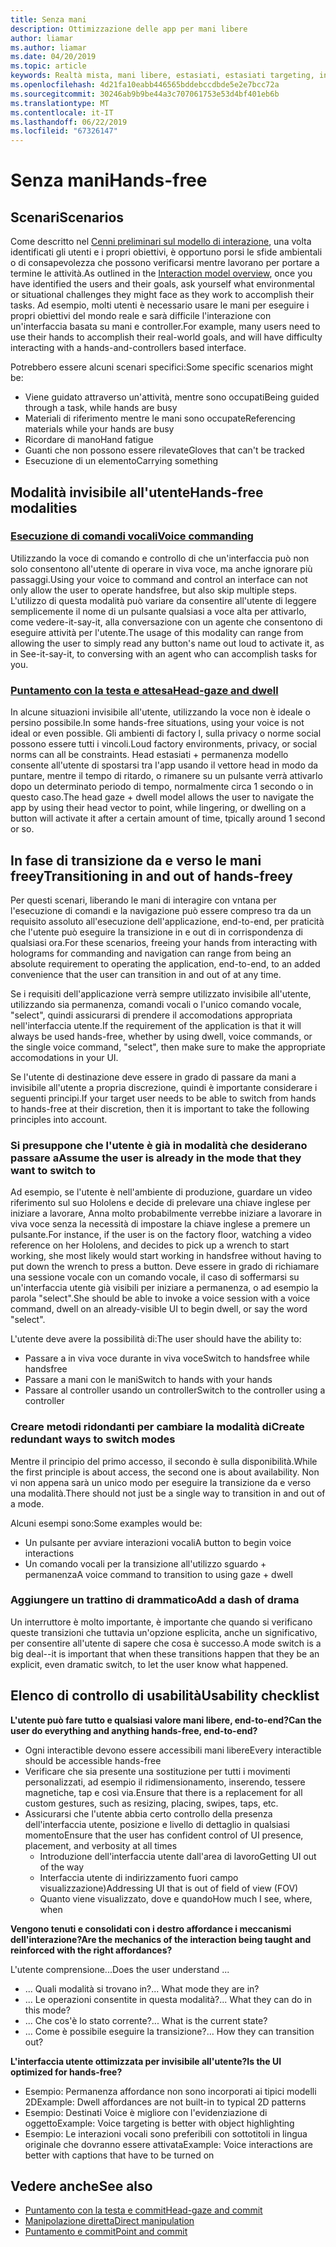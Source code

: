```yaml
---
title: Senza mani
description: Ottimizzazione delle app per mani libere
author: liamar
ms.author: liamar
ms.date: 04/20/2019
ms.topic: article
keywords: Realtà mista, mani libere, estasiati, estasiati targeting, interazione, progettazione
ms.openlocfilehash: 4d21fa10eabb446565bddebccdbde5e2e7bcc72a
ms.sourcegitcommit: 30246ab9b9be44a3c707061753e53d4bf401eb6b
ms.translationtype: MT
ms.contentlocale: it-IT
ms.lasthandoff: 06/22/2019
ms.locfileid: "67326147"
---
```

# <a name="hands-free"></a><span data-ttu-id="1c199-104">Senza mani</span><span class="sxs-lookup"><span data-stu-id="1c199-104">Hands-free</span></span>



## <a name="scenarios"></a><span data-ttu-id="1c199-105">Scenari</span><span class="sxs-lookup"><span data-stu-id="1c199-105">Scenarios</span></span>

<span data-ttu-id="1c199-106">Come descritto nel [Cenni preliminari sul modello di interazione](interaction-fundamentals.md), una volta identificati gli utenti e i propri obiettivi, è opportuno porsi le sfide ambientali o di consapevolezza che possono verificarsi mentre lavorano per portare a termine le attività.</span><span class="sxs-lookup"><span data-stu-id="1c199-106">As outlined in the [Interaction model overview](interaction-fundamentals.md), once you have identified the users and their goals, ask yourself what environmental or situational challenges they might face as they work to accomplish their tasks.</span></span> <span data-ttu-id="1c199-107">Ad esempio, molti utenti è necessario usare le mani per eseguire i propri obiettivi del mondo reale e sarà difficile l'interazione con un'interfaccia basata su mani e controller.</span><span class="sxs-lookup"><span data-stu-id="1c199-107">For example, many users need to use their hands to accomplish their real-world goals, and will have difficulty interacting with a hands-and-controllers based interface.</span></span> 

<span data-ttu-id="1c199-108">Potrebbero essere alcuni scenari specifici:</span><span class="sxs-lookup"><span data-stu-id="1c199-108">Some specific scenarios might be:</span></span> 
* <span data-ttu-id="1c199-109">Viene guidato attraverso un'attività, mentre sono occupati</span><span class="sxs-lookup"><span data-stu-id="1c199-109">Being guided through a task, while hands are busy</span></span>
* <span data-ttu-id="1c199-110">Materiali di riferimento mentre le mani sono occupate</span><span class="sxs-lookup"><span data-stu-id="1c199-110">Referencing materials while your hands are busy</span></span>
* <span data-ttu-id="1c199-111">Ricordare di mano</span><span class="sxs-lookup"><span data-stu-id="1c199-111">Hand fatigue</span></span>
* <span data-ttu-id="1c199-112">Guanti che non possono essere rilevate</span><span class="sxs-lookup"><span data-stu-id="1c199-112">Gloves that can't be tracked</span></span>
* <span data-ttu-id="1c199-113">Esecuzione di un elemento</span><span class="sxs-lookup"><span data-stu-id="1c199-113">Carrying something</span></span>


## <a name="hands-free-modalities"></a><span data-ttu-id="1c199-114">Modalità invisibile all'utente</span><span class="sxs-lookup"><span data-stu-id="1c199-114">Hands-free modalities</span></span>

### <a name="voice-commandingvoice-designmd"></a>[<span data-ttu-id="1c199-115">Esecuzione di comandi vocali</span><span class="sxs-lookup"><span data-stu-id="1c199-115">Voice commanding</span></span>](voice-design.md)

<span data-ttu-id="1c199-116">Utilizzando la voce di comando e controllo di che un'interfaccia può non solo consentono all'utente di operare in viva voce, ma anche ignorare più passaggi.</span><span class="sxs-lookup"><span data-stu-id="1c199-116">Using your voice to command and control an interface can not only allow the user to operate handsfree, but also skip multiple steps.</span></span> <span data-ttu-id="1c199-117">L'utilizzo di questa modalità può variare da consentire all'utente di leggere semplicemente il nome di un pulsante qualsiasi a voce alta per attivarlo, come vedere-it-say-it, alla conversazione con un agente che consentono di eseguire attività per l'utente.</span><span class="sxs-lookup"><span data-stu-id="1c199-117">The usage of this modality can range from allowing the user to simply read any button's name out loud to activate it, as in See-it-say-it, to conversing with an agent who can accomplish tasks for you.</span></span>



### <a name="head-gaze-and-dwellgaze-and-dwellmd"></a>[<span data-ttu-id="1c199-118">Puntamento con la testa e attesa</span><span class="sxs-lookup"><span data-stu-id="1c199-118">Head-gaze and dwell</span></span>](gaze-and-dwell.md)

<span data-ttu-id="1c199-119">In alcune situazioni invisibile all'utente, utilizzando la voce non è ideale o persino possibile.</span><span class="sxs-lookup"><span data-stu-id="1c199-119">In some hands-free situations, using your voice is not ideal or even possible.</span></span> <span data-ttu-id="1c199-120">Gli ambienti di factory l, sulla privacy o norme social possono essere tutti i vincoli.</span><span class="sxs-lookup"><span data-stu-id="1c199-120">Loud factory environments, privacy, or social norms can all be constraints.</span></span> <span data-ttu-id="1c199-121">Head estasiati + permanenza modello consente all'utente di spostarsi tra l'app usando il vettore head in modo da puntare, mentre il tempo di ritardo, o rimanere su un pulsante verrà attivarlo dopo un determinato periodo di tempo, normalmente circa 1 secondo o in questo caso.</span><span class="sxs-lookup"><span data-stu-id="1c199-121">The head gaze + dwell model allows the user to navigate the app by using their head vector to point, while lingering, or dwelling on a button will activate it after a certain amount of time, tpically around 1 second or so.</span></span> 


## <a name="transitioning-in-and-out-of-hands-freey"></a><span data-ttu-id="1c199-122">In fase di transizione da e verso le mani freey</span><span class="sxs-lookup"><span data-stu-id="1c199-122">Transitioning in and out of hands-freey</span></span>

<span data-ttu-id="1c199-123">Per questi scenari, liberando le mani di interagire con vntana per l'esecuzione di comandi e la navigazione può essere compreso tra da un requisito assoluto all'esecuzione dell'applicazione, end-to-end, per praticità che l'utente può eseguire la transizione in e out di in corrispondenza di qualsiasi ora.</span><span class="sxs-lookup"><span data-stu-id="1c199-123">For these scenarios, freeing your hands from interacting with holograms for commanding and navigation can range from being an absolute requirement to operating the application, end-to-end, to an added convenience that the user can transition in and out of at any time.</span></span> 

<span data-ttu-id="1c199-124">Se i requisiti dell'applicazione verrà sempre utilizzato invisibile all'utente, utilizzando sia permanenza, comandi vocali o l'unico comando vocale, "select", quindi assicurarsi di prendere il accomodations appropriata nell'interfaccia utente.</span><span class="sxs-lookup"><span data-stu-id="1c199-124">If the requirement of the application is that it will always be used hands-free, whether by using dwell, voice commands, or the single voice command, "select", then make sure to make the appropriate accomodations in your UI.</span></span> 

<span data-ttu-id="1c199-125">Se l'utente di destinazione deve essere in grado di passare da mani a invisibile all'utente a propria discrezione, quindi è importante considerare i seguenti principi.</span><span class="sxs-lookup"><span data-stu-id="1c199-125">If your target user needs to be able to switch from hands to hands-free at their discretion, then it is important to take the following principles into account.</span></span>

### <a name="assume-the-user-is-already-in-the-mode-that-they-want-to-switch-to"></a><span data-ttu-id="1c199-126">Si presuppone che l'utente è già in modalità che desiderano passare a</span><span class="sxs-lookup"><span data-stu-id="1c199-126">Assume the user is already in the mode that they want to switch to</span></span>
<span data-ttu-id="1c199-127">Ad esempio, se l'utente è nell'ambiente di produzione, guardare un video riferimento sul suo Hololens e decide di prelevare una chiave inglese per iniziare a lavorare, Anna molto probabilmente verrebbe iniziare a lavorare in viva voce senza la necessità di impostare la chiave inglese a premere un pulsante.</span><span class="sxs-lookup"><span data-stu-id="1c199-127">For instance, if the user is on the factory floor, watching a video reference on her Hololens, and decides to pick up a wrench to start working, she most likely would start working in handsfree without having to put down the wrench to press a button.</span></span> <span data-ttu-id="1c199-128">Deve essere in grado di richiamare una sessione vocale con un comando vocale, il caso di soffermarsi su un'interfaccia utente già visibili per iniziare a permanenza, o ad esempio la parola "select".</span><span class="sxs-lookup"><span data-stu-id="1c199-128">She should be able to invoke a voice session with a voice command, dwell on an already-visible UI to begin dwell, or say the word "select".</span></span>

<span data-ttu-id="1c199-129">L'utente deve avere la possibilità di:</span><span class="sxs-lookup"><span data-stu-id="1c199-129">The user should have the ability to:</span></span> 
* <span data-ttu-id="1c199-130">Passare a in viva voce durante in viva voce</span><span class="sxs-lookup"><span data-stu-id="1c199-130">Switch to handsfree while handsfree</span></span>
* <span data-ttu-id="1c199-131">Passare a mani con le mani</span><span class="sxs-lookup"><span data-stu-id="1c199-131">Switch to hands with your hands</span></span>
* <span data-ttu-id="1c199-132">Passare al controller usando un controller</span><span class="sxs-lookup"><span data-stu-id="1c199-132">Switch to the controller using a controller</span></span> 

### <a name="create-redundant-ways-to-switch-modes"></a><span data-ttu-id="1c199-133">Creare metodi ridondanti per cambiare la modalità di</span><span class="sxs-lookup"><span data-stu-id="1c199-133">Create redundant ways to switch modes</span></span>
<span data-ttu-id="1c199-134">Mentre il principio del primo accesso, il secondo è sulla disponibilità.</span><span class="sxs-lookup"><span data-stu-id="1c199-134">While the first principle is about access, the second one is about availability.</span></span> <span data-ttu-id="1c199-135">Non vi non appena sarà un unico modo per eseguire la transizione da e verso una modalità.</span><span class="sxs-lookup"><span data-stu-id="1c199-135">There should not just be a single way to transition in and out of a mode.</span></span> 

<span data-ttu-id="1c199-136">Alcuni esempi sono:</span><span class="sxs-lookup"><span data-stu-id="1c199-136">Some examples would be:</span></span> 
* <span data-ttu-id="1c199-137">Un pulsante per avviare interazioni vocali</span><span class="sxs-lookup"><span data-stu-id="1c199-137">A button to begin voice interactions</span></span>
* <span data-ttu-id="1c199-138">Un comando vocali per la transizione all'utilizzo sguardo + permanenza</span><span class="sxs-lookup"><span data-stu-id="1c199-138">A voice command to transition to using gaze + dwell</span></span>

### <a name="add-a-dash-of-drama"></a><span data-ttu-id="1c199-139">Aggiungere un trattino di drammatico</span><span class="sxs-lookup"><span data-stu-id="1c199-139">Add a dash of drama</span></span>
<span data-ttu-id="1c199-140">Un interruttore è molto importante, è importante che quando si verificano queste transizioni che tuttavia un'opzione esplicita, anche un significativo, per consentire all'utente di sapere che cosa è successo.</span><span class="sxs-lookup"><span data-stu-id="1c199-140">A mode switch is a big deal--it is important that when these transitions happen that they be an explicit, even dramatic switch, to let the user know what happened.</span></span> 


## <a name="usability-checklist"></a><span data-ttu-id="1c199-141">Elenco di controllo di usabilità</span><span class="sxs-lookup"><span data-stu-id="1c199-141">Usability checklist</span></span>

<span data-ttu-id="1c199-142">**L'utente può fare tutto e qualsiasi valore mani libere, end-to-end?**</span><span class="sxs-lookup"><span data-stu-id="1c199-142">**Can the user do everything and anything hands-free, end-to-end?**</span></span>
* <span data-ttu-id="1c199-143">Ogni interactible devono essere accessibili mani libere</span><span class="sxs-lookup"><span data-stu-id="1c199-143">Every interactible should be accessible hands-free</span></span>
* <span data-ttu-id="1c199-144">Verificare che sia presente una sostituzione per tutti i movimenti personalizzati, ad esempio il ridimensionamento, inserendo, tessere magnetiche, tap e così via.</span><span class="sxs-lookup"><span data-stu-id="1c199-144">Ensure that there is a replacement for all custom gestures, such as resizing, placing, swipes, taps, etc.</span></span>
* <span data-ttu-id="1c199-145">Assicurarsi che l'utente abbia certo controllo della presenza dell'interfaccia utente, posizione e livello di dettaglio in qualsiasi momento</span><span class="sxs-lookup"><span data-stu-id="1c199-145">Ensure that the user has confident control of UI presence, placement, and verbosity at all times</span></span>
    * <span data-ttu-id="1c199-146">Introduzione dell'interfaccia utente dall'area di lavoro</span><span class="sxs-lookup"><span data-stu-id="1c199-146">Getting UI out of the way</span></span>
    * <span data-ttu-id="1c199-147">Interfaccia utente di indirizzamento fuori campo visualizzazione)</span><span class="sxs-lookup"><span data-stu-id="1c199-147">Addressing UI that is out of field of view (FOV)</span></span>
    * <span data-ttu-id="1c199-148">Quanto viene visualizzato, dove e quando</span><span class="sxs-lookup"><span data-stu-id="1c199-148">How much I see, where, when</span></span>

<span data-ttu-id="1c199-149">**Vengono tenuti e consolidati con i destro affordance i meccanismi dell'interazione?**</span><span class="sxs-lookup"><span data-stu-id="1c199-149">**Are the mechanics of the interaction being taught and reinforced with the right affordances?**</span></span>

<span data-ttu-id="1c199-150">L'utente comprensione...</span><span class="sxs-lookup"><span data-stu-id="1c199-150">Does the user understand ...</span></span>
* <span data-ttu-id="1c199-151">... Quali modalità si trovano in?</span><span class="sxs-lookup"><span data-stu-id="1c199-151">... What mode they are in?</span></span>
* <span data-ttu-id="1c199-152">... Le operazioni consentite in questa modalità?</span><span class="sxs-lookup"><span data-stu-id="1c199-152">... What they can do in this mode?</span></span>
* <span data-ttu-id="1c199-153">... Che cos'è lo stato corrente?</span><span class="sxs-lookup"><span data-stu-id="1c199-153">... What is the current state?</span></span>
* <span data-ttu-id="1c199-154">... Come è possibile eseguire la transizione?</span><span class="sxs-lookup"><span data-stu-id="1c199-154">... How they can transition out?</span></span>
    
<span data-ttu-id="1c199-155">**L'interfaccia utente ottimizzata per invisibile all'utente?**</span><span class="sxs-lookup"><span data-stu-id="1c199-155">**Is the UI optimized for hands-free?**</span></span>   

* <span data-ttu-id="1c199-156">Esempio: Permanenza affordance non sono incorporati ai tipici modelli 2D</span><span class="sxs-lookup"><span data-stu-id="1c199-156">Example: Dwell affordances are not built-in to typical 2D patterns</span></span>
* <span data-ttu-id="1c199-157">Esempio: Destinati Voice è migliore con l'evidenziazione di oggetto</span><span class="sxs-lookup"><span data-stu-id="1c199-157">Example: Voice targeting is better with object highlighting</span></span>
* <span data-ttu-id="1c199-158">Esempio: Le interazioni vocali sono preferibili con sottotitoli in lingua originale che dovranno essere attivata</span><span class="sxs-lookup"><span data-stu-id="1c199-158">Example: Voice interactions are better with captions that have to be turned on</span></span>


## <a name="see-also"></a><span data-ttu-id="1c199-159">Vedere anche</span><span class="sxs-lookup"><span data-stu-id="1c199-159">See also</span></span>
* [<span data-ttu-id="1c199-160">Puntamento con la testa e commit</span><span class="sxs-lookup"><span data-stu-id="1c199-160">Head-gaze and commit</span></span>](gaze-and-commit.md)
* [<span data-ttu-id="1c199-161">Manipolazione diretta</span><span class="sxs-lookup"><span data-stu-id="1c199-161">Direct manipulation</span></span>](direct-manipulation.md)
* [<span data-ttu-id="1c199-162">Puntamento e commit</span><span class="sxs-lookup"><span data-stu-id="1c199-162">Point and commit</span></span>](point-and-commit.md)
